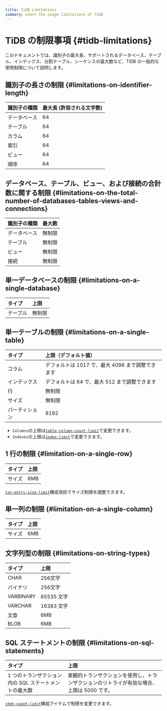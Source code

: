 ```yaml
---
title: TiDB Limitations
summary: Learn the usage limitations of TiDB.
---
```


# TiDB の制限事項 {#tidb-limitations}

このドキュメントでは、識別子の最大長、サポートされるデータベース、テーブル、インデックス、分割テーブル、シーケンスの最大数など、TiDB の一般的な使用制限について説明します。

## 識別子の長さの制限 {#limitations-on-identifier-length}

| 識別子の種類 | 最大長 (許容される文字数) |
| :----- | :------------- |
| データベース | 64             |
| テーブル   | 64             |
| カラム    | 64             |
| 索引     | 64             |
| ビュー    | 64             |
| 順序     | 64             |

## データベース、テーブル、ビュー、および接続の合計数に関する制限 {#limitations-on-the-total-number-of-databases-tables-views-and-connections}

| 識別子の種類 | 最大数 |
| :----- | :-- |
| データベース | 無制限 |
| テーブル   | 無制限 |
| ビュー    | 無制限 |
| 接続     | 無制限 |

## 単一データベースの制限 {#limitations-on-a-single-database}

| タイプ  | 上限  |
| :--- | :-- |
| テーブル | 無制限 |

## 単一テーブルの制限 {#limitations-on-a-single-table}

| タイプ     | 上限（デフォルト値）                     |
| :------ | :----------------------------- |
| コラム     | デフォルトは 1017 で、最大 4096 まで調整できます |
| インデックス  | デフォルトは 64 で、最大 512 まで調整できます    |
| 行       | 無制限                            |
| サイズ     | 無制限                            |
| パーティション | 8192                           |

<CustomContent platform="tidb">

-   `Columns`の上限は[`table-column-count-limit`](/tidb-configuration-file.md#table-column-count-limit-new-in-v50)で変更できます。
-   `Indexes`の上限は[`index-limit`](/tidb-configuration-file.md#index-limit-new-in-v50)で変更できます。

</CustomContent>

## 1 行の制限 {#limitation-on-a-single-row}

| タイプ | 上限  |
| :-- | :-- |
| サイズ | 6MB |

<CustomContent platform="tidb">

[`txn-entry-size-limit`](/tidb-configuration-file.md#txn-entry-size-limit-new-in-v50)構成項目でサイズ制限を調整できます。

</CustomContent>

## 単一列の制限 {#limitation-on-a-single-column}

| タイプ | 上限  |
| :-- | :-- |
| サイズ | 6MB |

## 文字列型の制限 {#limitations-on-string-types}

| タイプ       | 上限       |
| :-------- | :------- |
| CHAR      | 256文字    |
| バイナリ      | 256文字    |
| VARBINARY | 65535 文字 |
| VARCHAR   | 16383 文字 |
| 文章        | 6MB      |
| BLOB      | 6MB      |

## SQL ステートメントの制限 {#limitations-on-sql-statements}

| タイプ                            | 上限                                               |
| :----------------------------- | :----------------------------------------------- |
| 1 つのトランザクション内の SQL ステートメントの最大数 | 楽観的トランザクションを使用し、トランザクションのリトライが有効な場合、上限は 5000 です。 |

<CustomContent platform="tidb">

[`stmt-count-limit`](/tidb-configuration-file.md#stmt-count-limit)構成アイテムで制限を変更できます。

</CustomContent>
